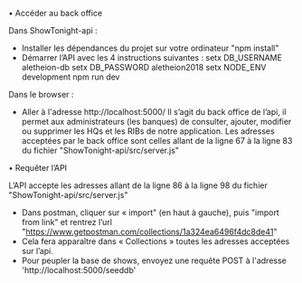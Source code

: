 ﻿•	Accéder au back office

Dans ShowTonight-api :
- Installer les dépendances du projet sur votre ordinateur "npm install"
- Démarrer l’API avec les 4 instructions suivantes :
setx DB_USERNAME aletheion-db
setx DB_PASSWORD aletheion2018
setx NODE_ENV development
npm run dev

Dans le browser :
- Aller à l'adresse http://localhost:5000/ 
Il s’agit du back office de l’api, il permet aux administrateurs (les banques) de consulter, ajouter, modifier ou supprimer les HQs et les RIBs de notre application. Les adresses acceptées par le back office sont celles allant de la ligne 67 à la ligne 83 du fichier "ShowTonight-api/src/server.js"


•	Requêter l’API

L’API accepte les adresses allant de la ligne 86 à la ligne 98 du fichier "ShowTonight-api/src/server.js"
- Dans postman, cliquer sur « import" (en haut à gauche), puis "import from link" et rentrez l’url "https://www.getpostman.com/collections/1a324ea6496f4dc8de41"
- Cela fera apparaître dans « Collections » toutes les adresses acceptées sur l’api.
- Pour peupler la base de shows, envoyez une requête POST à l'adresse 'http://localhost:5000/seeddb'
